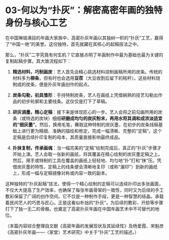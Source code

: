# 03-何以为“扑灰”：解密高密年画的独特身份与核心工艺

在中国琳琅满目的年画大家族中，高密扑灰年画以其独树一帜的“扑灰”工艺，赢得了“中国一绝”的美誉。这份独特，首先就藏在其核心的起稿技法之中。

那么，“扑灰”二字究竟有何玄机？它直接点明了年画制作中最为基础也最为关键的复制起稿步骤。其大致流程如下：

1.  **精选材料，巧制画炭**：艺人首先会精心挑选材料烧制画稿所用的炭条。传统的材料多为**柳条**，但有时也会选用**豆茬**（大豆收割后留下的秸秆）。这些材料烧制成的炭条，便是扑灰年画创作的起点。

2.  **炭条勾勒，初具雏形**：手持特制炭条，艺人在画纸上凭借娴熟的技艺勾勒出作品的初步轮廓和主要线条。这仅仅是打下了草稿。

3.  **研灰调墨，精心定稿**：接下来是体现匠心的一步。艺人会将之前勾画所用的炭条（或特选的炭块）细细**研磨成均匀的炭灰粉末，再用水将其调和成浓淡适宜的“细灰墨”**。然后，换用毛笔，蘸取这种特制的炭灰墨，在初步的炭条线稿基础上进行更为精细、准确的描绘和修定，完成一幅清晰、完整的“定稿”。这个定稿是后续扑印复制的母本，其质量直接影响最终成品。

4.  **扑抹复制，传承画魂**：当一幅完美的“定稿”绘制完成后，真正的“扑灰”步骤才开始上演。艺人会取一张新的画纸，将其覆盖在精心绘制的炭灰墨定稿之上。然后，用手或特制的工具在覆盖的画纸上轻轻地、均匀地“扑”打和“抹”压。凭借炭灰墨的特性，定稿上的线条便会清晰地复印（或称“漏印”）到新的画纸上，形成一幅与定稿镜像对称或内容一致的副本。

这种独特的“扑灰起稿”技法，使得一个精心绘制的定稿可以连续扑印出多张画面，不仅大大提高了生产效率，也确保了每张年画骨架的一致性，同时又为后续的手工敷彩保留了广阔的创作空间。它不仅是一种制作手段，更是一种智慧的结晶，承载着民间艺人的巧思与匠心。正是这看似朴拙的“扑灰”，为后续的敷彩、开脸等步骤打下了独一无二的骨骼，也奠定了高密扑灰年画在中国年画艺术中不可替代的地位。

（本篇内容综合整理自文献《高密年画的发展现状及其延续性》及杨爱霞、宋魁彦《高密扑灰年画——〈家堂〉艺术研究》中关于“扑灰”工艺的描述。）
